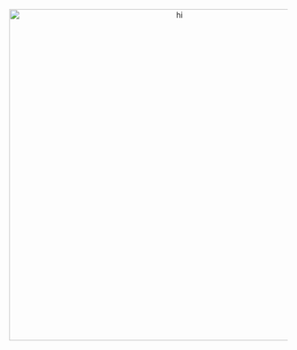 <div align = "center">
    <img width = "600" height="600" stc = "lol/luSSfrb6kZI.jpg" alt = "hi">
</div>